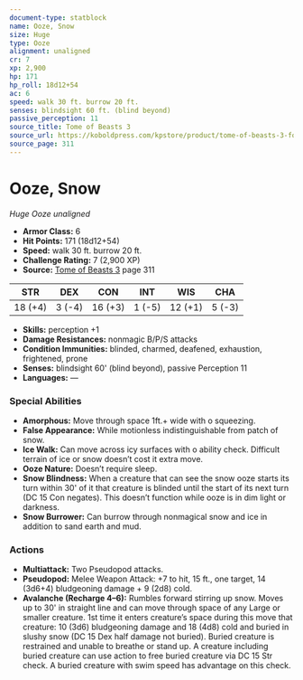 ```yaml
---
document-type: statblock
name: Ooze, Snow
size: Huge
type: Ooze
alignment: unaligned
cr: 7
xp: 2,900
hp: 171
hp_roll: 18d12+54
ac: 6
speed: walk 30 ft. burrow 20 ft.
senses: blindsight 60 ft. (blind beyond) 
passive_perception: 11
source_title: Tome of Beasts 3
source_url: https://koboldpress.com/kpstore/product/tome-of-beasts-3-for-5th-edition/
source_page: 311
---
```


# Ooze, Snow

*Huge* *Ooze* *unaligned*

- **Armor Class:** 6
- **Hit Points:** 171 (18d12+54)
- **Speed:** walk 30 ft. burrow 20 ft.
- **Challenge Rating:** 7 (2,900 XP)
- **Source:** [Tome of Beasts 3](https://koboldpress.com/kpstore/product/tome-of-beasts-3-for-5th-edition/) page 311

| STR | DEX | CON | INT | WIS | CHA |
| --- | --- | --- | --- | --- | --- |
| 18 (+4) | 3 (-4) | 16 (+3) | 1 (-5) | 12 (+1) | 5 (-3) |

- **Skills:** perception +1
- **Damage Resistances:** nonmagic B/P/S attacks
- **Condition Immunities:** blinded, charmed, deafened, exhaustion, frightened, prone
- **Senses:** blindsight 60' (blind beyond), passive Perception 11
- **Languages:** —

### Special Abilities

- **Amorphous:** Move through space 1ft.+ wide with o squeezing.
- **False Appearance:** While motionless indistinguishable from patch of snow.
- **Ice Walk:** Can move across icy surfaces with o ability check. Difficult terrain of ice or snow doesn’t cost it extra move.
- **Ooze Nature:** Doesn’t require sleep.
- **Snow Blindness:** When a creature that can see the snow ooze starts its turn within 30' of it that creature is blinded until the start of its next turn (DC 15 Con negates). This doesn’t function while ooze is in dim light or darkness.
- **Snow Burrower:** Can burrow through nonmagical snow and ice in addition to sand earth and mud.

### Actions

- **Multiattack:** Two Pseudopod attacks.
- **Pseudopod:** Melee Weapon Attack: +7 to hit, 15 ft., one target, 14 (3d6+4) bludgeoning damage + 9 (2d8) cold.
- **Avalanche (Recharge 4–6):** Rumbles forward stirring up snow. Moves up to 30' in straight line and can move through space of any Large or smaller creature. 1st time it enters creature’s space during this move that creature: 10 (3d6) bludgeoning damage and 18 (4d8) cold and buried in slushy snow (DC 15 Dex half damage not buried). Buried creature is restrained and unable to breathe or stand up. A creature including buried creature can use action to free buried creature via DC 15 Str check. A buried creature with swim speed has advantage on this check.
